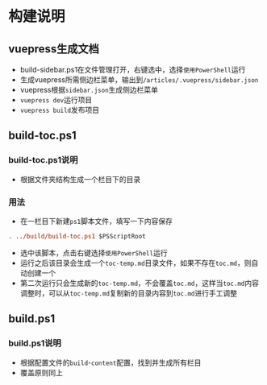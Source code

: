 # 构建说明

## vuepress生成文档

- build-sidebar.ps1在文件管理打开，右键选中，选择`使用PowerShell`运行
- 生成vuepress所需侧边栏菜单，输出到`/articles/.vuepress/sidebar.json`
- vuepress根据`sidebar.json`生成侧边栏菜单
- `vuepress dev`运行项目
- `vuepress build`发布项目

## build-toc.ps1

### build-toc.ps1说明

- 根据文件夹结构生成一个栏目下的目录

### 用法

- 在一栏目下新建`ps1`脚本文件，填写一下内容保存

```ps
. ../build/build-toc.ps1 $PSScriptRoot
```

- 选中该脚本，点击右键选择`使用PowerShell`运行
- 运行之后该目录会生成一个`toc-temp.md`目录文件，如果不存在`toc.md`，则自动创建一个
- 第二次运行只会生成新的`toc-temp.md`，不会覆盖`toc.md`，这样当`toc.md`内容调整时，可以从`toc-temp.md`复制新的目录内容到`toc.md`进行手工调整

## build.ps1

### build.ps1说明

- 根据配置文件的`build`-`content`配置，找到并生成所有栏目
- 覆盖原则同上